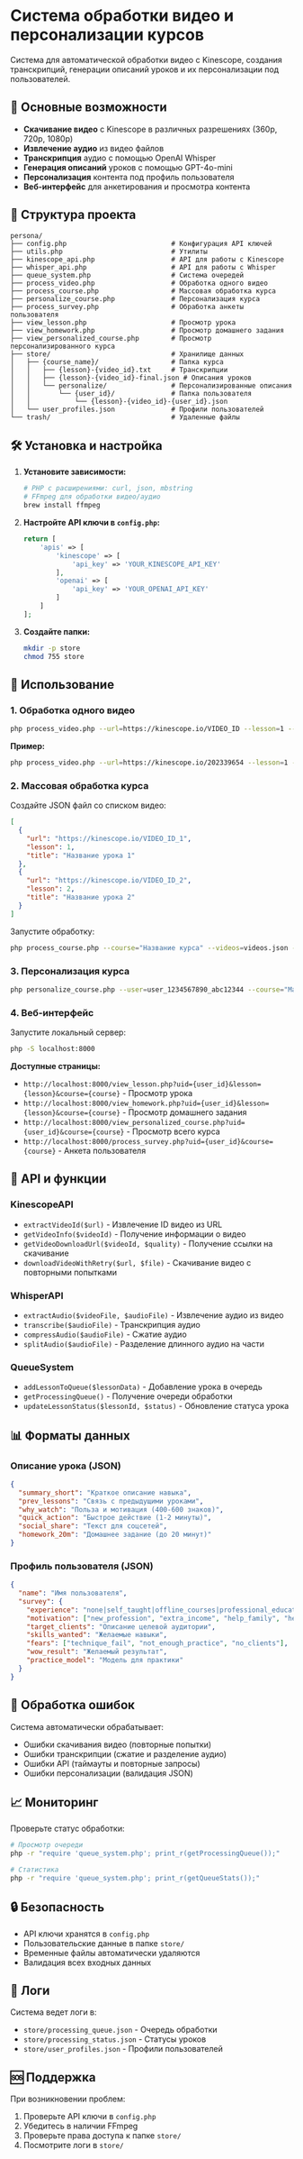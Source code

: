 # Система обработки видео и персонализации курсов

Система для автоматической обработки видео с Kinescope, создания транскрипций, генерации описаний уроков и их персонализации под пользователей.

## 🚀 Основные возможности

- **Скачивание видео** с Kinescope в различных разрешениях (360p, 720p, 1080p)
- **Извлечение аудио** из видео файлов
- **Транскрипция** аудио с помощью OpenAI Whisper
- **Генерация описаний** уроков с помощью GPT-4o-mini
- **Персонализация** контента под профиль пользователя
- **Веб-интерфейс** для анкетирования и просмотра контента

## 📁 Структура проекта

```
persona/
├── config.php                          # Конфигурация API ключей
├── utils.php                           # Утилиты
├── kinescope_api.php                   # API для работы с Kinescope
├── whisper_api.php                     # API для работы с Whisper
├── queue_system.php                    # Система очередей
├── process_video.php                   # Обработка одного видео
├── process_course.php                  # Массовая обработка курса
├── personalize_course.php              # Персонализация курса
├── process_survey.php                  # Обработка анкеты пользователя
├── view_lesson.php                     # Просмотр урока
├── view_homework.php                   # Просмотр домашнего задания
├── view_personalized_course.php        # Просмотр персонализированного курса
├── store/                              # Хранилище данных
│   ├── {course_name}/                  # Папка курса
│   │   ├── {lesson}-{video_id}.txt     # Транскрипции
│   │   ├── {lesson}-{video_id}-final.json # Описания уроков
│   │   └── personalize/                # Персонализированные описания
│   │       └── {user_id}/              # Папка пользователя
│   │           └── {lesson}-{video_id}-{user_id}.json
│   └── user_profiles.json              # Профили пользователей
└── trash/                              # Удаленные файлы
```

## 🛠️ Установка и настройка

1. **Установите зависимости:**
   ```bash
   # PHP с расширениями: curl, json, mbstring
   # FFmpeg для обработки видео/аудио
   brew install ffmpeg
   ```

2. **Настройте API ключи в `config.php`:**
   ```php
   return [
       'apis' => [
           'kinescope' => [
               'api_key' => 'YOUR_KINESCOPE_API_KEY'
           ],
           'openai' => [
               'api_key' => 'YOUR_OPENAI_API_KEY'
           ]
       ]
   ];
   ```

3. **Создайте папки:**
   ```bash
   mkdir -p store
   chmod 755 store
   ```

## 📖 Использование

### 1. Обработка одного видео

```bash
php process_video.php --url=https://kinescope.io/VIDEO_ID --lesson=1 --course="Название курса" --quality=360p
```

**Пример:**
```bash
php process_video.php --url=https://kinescope.io/202339654 --lesson=1 --course="Массаж ШВЗ" --quality=360p
```

### 2. Массовая обработка курса

Создайте JSON файл со списком видео:

```json
[
  {
    "url": "https://kinescope.io/VIDEO_ID_1",
    "lesson": 1,
    "title": "Название урока 1"
  },
  {
    "url": "https://kinescope.io/VIDEO_ID_2", 
    "lesson": 2,
    "title": "Название урока 2"
  }
]
```

Запустите обработку:

```bash
php process_course.php --course="Название курса" --videos=videos.json --quality=360p
```

### 3. Персонализация курса

```bash
php personalize_course.php --user=user_1234567890_abc12344 --course="Массаж ШВЗ"
```

### 4. Веб-интерфейс

Запустите локальный сервер:

```bash
php -S localhost:8000
```

**Доступные страницы:**
- `http://localhost:8000/view_lesson.php?uid={user_id}&lesson={lesson}&course={course}` - Просмотр урока
- `http://localhost:8000/view_homework.php?uid={user_id}&lesson={lesson}&course={course}` - Просмотр домашнего задания
- `http://localhost:8000/view_personalized_course.php?uid={user_id}&course={course}` - Просмотр всего курса
- `http://localhost:8000/process_survey.php?uid={user_id}&course={course}` - Анкета пользователя

## 🔧 API и функции

### KinescopeAPI

- `extractVideoId($url)` - Извлечение ID видео из URL
- `getVideoInfo($videoId)` - Получение информации о видео
- `getVideoDownloadUrl($videoId, $quality)` - Получение ссылки на скачивание
- `downloadVideoWithRetry($url, $file)` - Скачивание видео с повторными попытками

### WhisperAPI

- `extractAudio($videoFile, $audioFile)` - Извлечение аудио из видео
- `transcribe($audioFile)` - Транскрипция аудио
- `compressAudio($audioFile)` - Сжатие аудио
- `splitAudio($audioFile)` - Разделение длинного аудио на части

### QueueSystem

- `addLessonToQueue($lessonData)` - Добавление урока в очередь
- `getProcessingQueue()` - Получение очереди обработки
- `updateLessonStatus($lessonId, $status)` - Обновление статуса урока

## 📊 Форматы данных

### Описание урока (JSON)

```json
{
  "summary_short": "Краткое описание навыка",
  "prev_lessons": "Связь с предыдущими уроками",
  "why_watch": "Польза и мотивация (400-600 знаков)",
  "quick_action": "Быстрое действие (1-2 минуты)",
  "social_share": "Текст для соцсетей",
  "homework_20m": "Домашнее задание (до 20 минут)"
}
```

### Профиль пользователя (JSON)

```json
{
  "name": "Имя пользователя",
  "survey": {
    "experience": "none|self_taught|offline_courses|professional_education",
    "motivation": ["new_profession", "extra_income", "help_family", "health_interest"],
    "target_clients": "Описание целевой аудитории",
    "skills_wanted": "Желаемые навыки",
    "fears": ["technique_fail", "not_enough_practice", "no_clients"],
    "wow_result": "Желаемый результат",
    "practice_model": "Модель для практики"
  }
}
```

## 🚨 Обработка ошибок

Система автоматически обрабатывает:
- Ошибки скачивания видео (повторные попытки)
- Ошибки транскрипции (сжатие и разделение аудио)
- Ошибки API (таймауты и повторные запросы)
- Ошибки персонализации (валидация JSON)

## 📈 Мониторинг

Проверьте статус обработки:

```bash
# Просмотр очереди
php -r "require 'queue_system.php'; print_r(getProcessingQueue());"

# Статистика
php -r "require 'queue_system.php'; print_r(getQueueStats());"
```

## 🔒 Безопасность

- API ключи хранятся в `config.php`
- Пользовательские данные в папке `store/`
- Временные файлы автоматически удаляются
- Валидация всех входных данных

## 📝 Логи

Система ведет логи в:
- `store/processing_queue.json` - Очередь обработки
- `store/processing_status.json` - Статусы уроков
- `store/user_profiles.json` - Профили пользователей

## 🆘 Поддержка

При возникновении проблем:
1. Проверьте API ключи в `config.php`
2. Убедитесь в наличии FFmpeg
3. Проверьте права доступа к папке `store/`
4. Посмотрите логи в `store/`




